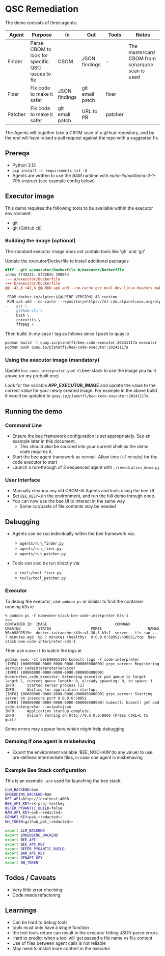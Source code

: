 # QSC Remediation

The demo consists of three agents:

| Agent | Purpose | In | Out | Tools | Notes |
| -- | -- | -- | -- | -- | -- |
|Finder|Parse CBOM to look for specific QSC issues to fix|CBOM|JSON findings|-|The mastercard CBOM from sonarqube scan is used|
|Fixer|Fix code to make it safer|JSON findings|git email patch|fixer||
|Patcher|Fix code to make it safer|git email patch|URL to PR|patcher||

The Agents will together take a CBOM scan of a github repository, and by the end will have raised a pull request against
the repo with a suggested fix.

## Prereqs

* Python 3.13
* `pip install -r requirements.txt -U`
* Agents are written to use the *BAM* runtime with *meta-llama/llama-3-1-70b-instruct* (see example config below)

## Executor image

This demo requires the following tools to be available within the executor environment:

* git
* gh (GitHub cli)

### Building the image (optional)

The standard executor image does not contain tools like 'gh' and 'git'

Update the executor/Dockerfile to install additional packages

```patch
diff --git a/executor/Dockerfile b/executor/Dockerfile
index 4f45222..5f3265b 100644
--- a/executor/Dockerfile
+++ b/executor/Dockerfile
@@ -42,8 +42,6 @@ RUN apk add --no-cache gcc musl-dev linux-headers make g++ clang-dev python3 pyt

 FROM docker.io/alpine:${ALPINE_VERSION} AS runtime
 RUN apk add --no-cache --repository=https://dl-cdn.alpinelinux.org/alpine/edge/testing \
-    git \
-    github-cli \
     bash \
     coreutils \
     ffmpeg \
```

Then build. In my case I tag as follows since I push to quay.io

```bash
podman build -t quay.io/planetf1/bee-code-executor:20241117a executor
podman push quay.io/planetf1/bee-code-executor:20241117a
```

### Using the executor image (mandatory)

Update `bee-code-interpreter.yaml` in bee-stack to use the image you built above (or my prebuilt one)

Look for the variable **APP_EXECUTOR_IMAGE** and update the value to the correct value for your newly created image. For example in the above build
it would be updated to `quay.io/planetf1/bee-code-executor:20241117a`.

## Running the demo

### Command Line

* Ensure the bee framework configuration is set appropriately. See an example later in this document.
  * This should also be sourced into your current shell as the demo code requires it.
* Start the bee agent framework as normal. Allow time (~1 minute) for the code executor to start
* Launch a run-through of 3 sequenced agent with `./remediation_demo.py`

### User Interface

* Manually cleanup any old CBOM-AI Agents and tools using the bee UI
* Set `BEE_KEEP=1`in the environment, and run the full demo through once. 
* You can now use the bee UI to interact in the same way
  * Some cut/paste of file contents may be needed

## Debugging

* Agents can be run individually within the bee framework via:
  * `agents/run_finder.py`
  * `agents/run_fixer.py`
  * `agents/run_patcher.py`
  
* Tools can also be run directly via:
  * `tools/tool_fixer.py`
  * `tools/tool_patcher.py`

### Executor

To debug the executor, use `podman ps` or similar to find the container running k3s ie

```shell
% podman ps -f name=bee-stack-bee-code-interpreter-k3s-1                                                                                                                                                                      <<<
CONTAINER ID  IMAGE                               COMMAND               CREATED        STATUS                  PORTS                     NAMES
50cb9892519e  docker.io/rancher/k3s:v1.30.5-k3s1  server --tls-san ...  7 minutes ago  Up 7 minutes (healthy)  0.0.0.0:50051->30051/tcp  bee-stack-bee-code-interpreter-k3s-1
```

Then use `kubectl` to watch the logs ie

```shell
podman exec -it 50cb9892519e kubectl logs -f code-interpreter
[INFO] [00000000-0000-0000-0000-000000000000] grpc_server: Registering servicer CodeInterpreterServicer
[INFO] [00000000-0000-0000-0000-000000000000] kubernetes_code_executor: Extending executor pod queue to target length 1, current queue length: 0, already spawning: 0, to spawn: 1
INFO:     Started server process [1]
INFO:     Waiting for application startup.
[INFO] [00000000-0000-0000-0000-000000000000] grpc_server: Starting server on insecure port 0.0.0.0:50051
[INFO] [00000000-0000-0000-0000-000000000000] kubectl: kubectl get pod code-interpreter --output=json
INFO:     Application startup complete.
INFO:     Uvicorn running on http://0.0.0.0:8000 (Press CTRL+C to quit)
```

Some errors may appear here which might help debugging

### Demoing if one agent is misbehaving

* Export the environment variable 'BEE_NOCHAIN'(to any value) to use pre-defined intermediate files, in case one agent is misbehaving

### Example Bee Stack configuration

This is an example `.env` used for launching the bee stack:

```bash
LLM_BACKEND=bam
EMBEDDING_BACKEND=bam
BEE_API=http://localhost:4000
BEE_API_KEY=sk-proj-testkey
DEFER_PYDANTIC_BUILD=false
BAM_API_KEY=pak-<redacted>
GENAPI_KEY=pak-<redacted>>
GH_TOKEN=github_pat_<redacted>>

export LLM_BACKEND
export EMBEDDING_BACKEND
export BEE_API
export BEE_API_KEY
export DEFER_PYDANTIC_BUILD
export BAM_API_KEY
export GENAPI_KEY
export GH_TOKEN
```

## Todos / Caveats

* Very little error checking
* Code needs refactoring

## Learnings

* Can be hard to debug tools
* tools must only have a single function
* the text tools return can result in the executor hitting JSON parse errors
* Hard to predict when a tool will get passed a file name vs file content
* Use of files between agent calls is not reliable
* May need to install more content in the executor
